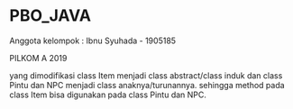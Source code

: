 # PBO_JAVA
Anggota kelompok : Ibnu Syuhada  - 1905185
                   
PILKOM A 2019                  

yang dimodifikasi class Item menjadi class abstract/class induk dan class Pintu dan NPC menjadi class anaknya/turunannya.
sehingga method pada class Item bisa digunakan pada class Pintu dan NPC.
